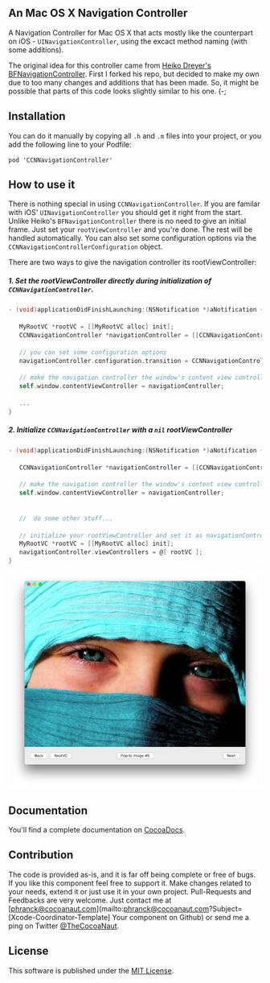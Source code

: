 ## An Mac OS X Navigation Controller

A Navigation Controller for Mac OS X that acts mostly like the counterpart on iOS - `UINavigationController`, using the excact method naming (with some additions).

The original idea for this controller came from [Heiko Dreyer's BFNavigationController](https://github.com/bfolder/BFNavigationController). First I forked his repo, but decided to make my own due to too many changes and additions that has been made. So, it might be possible that parts of this code looks slightly similar to his one. (-;


## Installation

You can do it manually by copying all `.h` and `.m` files into your project, or you add the following line to your Podfile:

```CocoaPods
pod 'CCNNavigationController'
```


## How to use it

There is nothing special in using `CCNNavigationController`. If you are familar with iOS' `UINavigationController` you should get it right from the start. Unlike Heiko's `BFNavigationController` there is no need to give an initial frame. Just set your `rootViewController` and you're done. The rest will be handled automatically. You can also set some configuration options via the `CCNNavigationControllerConfiguration` object.

There are two ways to give the navigation controller its rootViewController:

##### 1. Set the rootViewController directly during initialization of `CCNNavigationController`.

```Objective-C
- (void)applicationDidFinishLaunching:(NSNotification *)aNotification {
    
   MyRootVC *rootVC = [[MyRootVC alloc] init];
   CCNNavigationController *navigationController = [[CCNNavigationController alloc] initWithRootViewController:rootVC];
    
   // you can set some configuration options
   navigationController.configuration.transition = CCNNavigationControllerTransitionShiftDown;
   
   // make the navigation controller the window's content view controller
   self.window.contentViewController = navigationController;

   ...
}
```

##### 2. Initialize `CCNNavigationController` with a `nil` rootViewController

```Objective-C
- (void)applicationDidFinishLaunching:(NSNotification *)aNotification {
    
   CCNNavigationController *navigationController = [[CCNNavigationController alloc] initWithRootViewController:nil];
   
   // make the navigation controller the window's content view controller
   self.window.contentViewController = navigationController;


   //  do some other stuff...
   
   // initialize your rootViewController and set it as navigationController's first object
   MyRootVC *rootVC = [[MyRootVC alloc] init];
   navigationController.viewControllers = @[ rootVC ];
}
```



![CCNNavigationController-Example](img/CCNNavigationController-Example.png)


## Documentation

You'll find a complete documentation on [CocoaDocs](http://cocoadocs.org/docsets/CCNNavigationController/).

## Contribution

The code is provided as-is, and it is far off being complete or free of bugs. If you like this component feel free to support it. Make changes related to your needs, extend it or just use it in your own project. Pull-Requests and Feedbacks are very welcome. Just contact me at [phranck@cocoanaut.com](mailto:phranck@cocoanaut.com?Subject=[Xcode-Coordinator-Template] Your component on Github) or send me a ping on Twitter [@TheCocoaNaut](http://twitter.com/TheCocoaNaut). 


## License
This software is published under the [MIT License](http://cocoanaut.mit-license.org).
